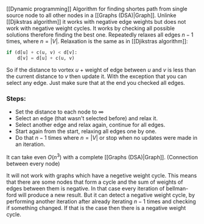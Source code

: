 [[Dynamic programming]] Algorithm for finding shortes path from single source node to all other nodes in a [[Graphs (DSA)|Graph]]. Unlinke [[Djikstras algorithm]] it works with negative edge weights but does not work with negative weight cycles. 
It works by checking all possible solutions therefore finding the best one. Repeatedly relaxes all edges $n-1$ times, where $n = |V|$.
Relaxation is the same as in [[Djikstras algorithm]]:
```python
if (d[u] + c(u, v) < d[v]:
    d[v] = d[u] + c(u, v)
```
So if the distance to vortex $u$ + weight of edge between $u$ and $v$ is less than the current distance to $v$ then update it. With the exception that you can select any edge. Just make sure that at the end you checked all edges.

### Steps:
- Set the distance to each node to $\infty$
- Select an edge (that wasn't selected before) and relax it.
- Select another edge and relax again, continue for all edges.
- Start again from the start, relaxing all edges one by one.
- Do that $n - 1$ times where $n = |V|$ or stop when no updates were made in an iteration.

It can take even $O(n^3)$ with a complete [[Graphs (DSA)|Graph]]. (Connection between every node)

It will not work with graphs which have a negetive weight cycle. This means that there are some nodes that form a cycle and the sum of weights of edges between them is negative. In that case every iteration of bellman-ford will produce a new result.
But it can detect a negative weight cycle, by performing another iteration after already iterating $n-1$ times and checking if something changed. If that is the case then there is a negative weight cycle.
